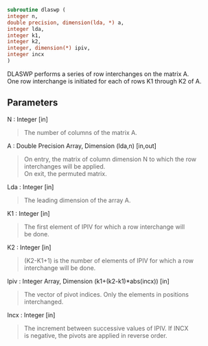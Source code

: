 ```fortran  
subroutine dlaswp (  
integer n,  
double precision, dimension(lda, *) a,  
integer lda,  
integer k1,  
integer k2,  
integer, dimension(*) ipiv,  
integer incx  
)  
```  
  
DLASWP performs a series of row interchanges on the matrix A.  
One row interchange is initiated for each of rows K1 through K2 of A.  
  
## Parameters  
N : Integer [in]  
> The number of columns of the matrix A.  
  
A : Double Precision Array, Dimension (lda,n) [in,out]  
> On entry, the matrix of column dimension N to which the row  
> interchanges will be applied.  
> On exit, the permuted matrix.  
  
Lda : Integer [in]  
> The leading dimension of the array A.  
  
K1 : Integer [in]  
> The first element of IPIV for which a row interchange will  
> be done.  
  
K2 : Integer [in]  
> (K2-K1+1) is the number of elements of IPIV for which a row  
> interchange will be done.  
  
Ipiv : Integer Array, Dimension (k1+(k2-k1)*abs(incx)) [in]  
> The vector of pivot indices. Only the elements in positions  
> interchanged.  
  
Incx : Integer [in]  
> The increment between successive values of IPIV. If INCX  
> is negative, the pivots are applied in reverse order.  
  
